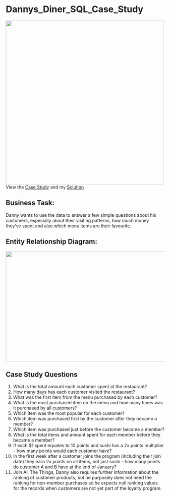 # Dannys_Diner_SQL_Case_Study
<img src=https://8weeksqlchallenge.com/images/case-study-designs/1.png width="500" height="520">
View the <a href="https://8weeksqlchallenge.com/case-study-1/" target="_blank">Case Study</a> and my <a href="Danny's Diner Solution.sql" target="_blank">Solution</a>

## Business Task:
Danny wants to use the data to answer a few simple questions about his customers, especially about their visiting patterns, how much money they’ve spent and also which menu items are their favourite.

## Entity Relationship Diagram:
<img src=https://github.com/Sivadasps/Dannys_Diner_SQL_Case_Study/assets/127499100/37d5f97c-b9ce-4b38-ac85-f6fdeded909e width="600" height="350">

## Case Study Questions
<ol>
<li>What is the total amount each customer spent at the restaurant?</li>
<li>How many days has each customer visited the restaurant?</li>
<li>What was the first item from the menu purchased by each customer?</li>
<li>What is the most purchased item on the menu and how many times was it purchased by all customers?</li>
<li>Which item was the most popular for each customer?</li>
<li>Which item was purchased first by the customer after they became a member?</li>
<li>Which item was purchased just before the customer became a member?</li>
<li>What is the total items and amount spent for each member before they became a member?</li>
<li>If each $1 spent equates to 10 points and sushi has a 2x points multiplier - how many points would each customer have?</li>
<li>In the first week after a customer joins the program (including their join date) they earn 2x points on all items, not just sushi - how many points do
customer A and B have at the end of January?</li>
<li>Join All The Things, Danny also requires further information about the ranking of customer products, but he purposely does not need the ranking for non-member purchases so he expects null ranking values for the records when customers are not yet part of the loyalty program.</li>
</ol>

